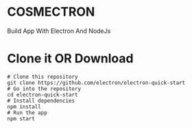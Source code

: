 # COSMECTRON
Build App With Electron And NodeJs<br>
<h1>Clone it OR Download</h1>
<code># Clone this repository
git clone https://github.com/electron/electron-quick-start
# Go into the repository
cd electron-quick-start
# Install dependencies
npm install
# Run the app
npm start</code>
